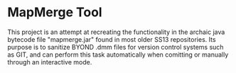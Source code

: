 # MapMerge Tool

This project is an attempt at recreating the functionality in the archaic java bytecode file "mapmerge.jar" found in most older SS13 repositories.
Its purpose is to sanitize BYOND .dmm files for version control systems such as GIT, and can perform this task automatically when comitting or manually through an interactive mode.